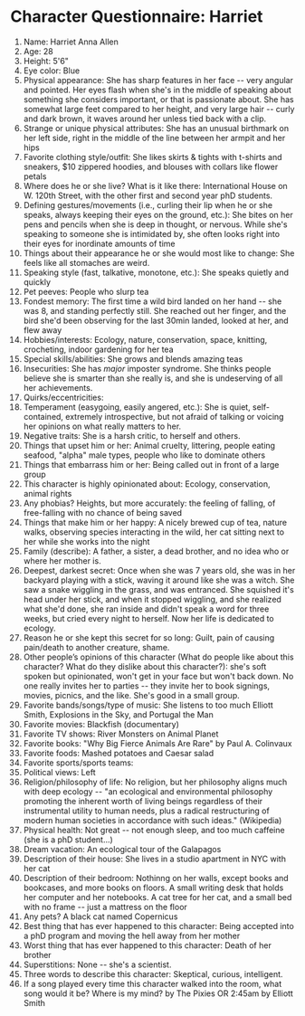 # Character Questionnaire: Harriet

1. Name: Harriet Anna Allen
2. Age: 28
3. Height: 5'6"
4. Eye color: Blue
5. Physical appearance: She has sharp features in her face -- very angular and pointed. Her eyes flash when she's in the middle of speaking about something she considers important, or that is passionate about.  She has somewhat large feet compared to her height, and very large hair -- curly and dark brown, it waves around her unless tied back with a clip. 
6. Strange or unique physical attributes: She has an unusual birthmark on her left side, right in the middle of the line between her armpit and her hips
7. Favorite clothing style/outfit: She likes skirts & tights with t-shirts and sneakers, $10 zippered hoodies, and blouses with collars like flower petals
8. Where does he or she live? What is it like there: International House on W. 120th Street, with the other first and second year phD students.
9. Defining gestures/movements (i.e., curling their lip when he or she speaks, always keeping their eyes on the ground, etc.): She bites on her pens and pencils when she is deep in thought, or nervous. While she's speaking to someone she is intimidated by, she often looks right into their eyes for inordinate amounts of time 
10. Things about their appearance he or she would most like to change: She feels like all stomaches are weird. 
11. Speaking style (fast, talkative, monotone, etc.): She speaks quietly and quickly
12. Pet peeves: People who slurp tea
13. Fondest memory: The first time a wild bird landed on her hand -- she was 8, and standing perfectly still. She reached out her finger, and the bird she'd been observing for the last 30min landed, looked at her, and flew away
14. Hobbies/interests: Ecology, nature, conservation, space, knitting, crocheting, indoor gardening for her tea
15. Special skills/abilities: She grows and blends amazing teas
16. Insecurities: She has *major* imposter syndrome. She thinks people believe she is smarter than she really is, and she is undeserving of all her achievements. 
17. Quirks/eccentricities: 
18. Temperament (easygoing, easily angered, etc.): She is quiet, self-contained, extremely introspective, but not afraid of talking or voicing her opinions on what really matters to her. 
19. Negative traits:  She is a harsh critic, to herself and others. 
20. Things that upset him or her: Animal cruelty, littering, people eating seafood, "alpha" male types, people who like to dominate others
21. Things that embarrass him or her: Being called out in front of a large group
22. This character is highly opinionated about: Ecology, conservation, animal rights
23. Any phobias? Heights, but more accurately: the feeling of falling, of free-falling with no chance of being saved 
24. Things that make him or her happy: A nicely brewed cup of tea, nature walks, observing species interacting in the wild, her cat sitting next to her while she works into the night
25. Family (describe): A father, a sister, a dead brother, and no idea who or where her mother is.
26. Deepest, darkest secret: Once when she was 7 years old, she was in her backyard playing with a stick, waving it around like she was a witch. She saw a snake wiggling in the grass, and was entranced. She squished it's head under her stick, and when it stopped wiggling, and she realized what she'd done, she ran inside and didn't speak a word for three weeks, but cried every night to herself. Now her life is dedicated to ecology. 
27. Reason he or she kept this secret for so long: Guilt, pain of causing pain/death to another creature, shame. 
28. Other people’s opinions of this character (What do people like about this character? What do they dislike about this character?): she's soft spoken but opinionated, won't get in your face but won't back down. No one really invites her to parties -- they invite her to book signings, movies, picnics, and the like. She's good in a small group.
29. Favorite bands/songs/type of music: She listens to too much Elliott Smith, Explosions in the Sky, and Portugal the Man
30. Favorite movies: Blackfish (documentary)
31. Favorite TV shows: River Monsters on Animal Planet
32. Favorite books: "Why Big Fierce Animals Are Rare" by Paul A. Colinvaux
33. Favorite foods: Mashed potatoes and Caesar salad
34. Favorite sports/sports teams: 
35. Political views: Left
36. Religion/philosophy of life: No religion, but her philosophy aligns much with deep ecology -- "an ecological and environmental philosophy promoting the inherent worth of living beings regardless of their instrumental utility to human needs, plus a radical restructuring of modern human societies in accordance with such ideas." (Wikipedia)
37. Physical health: Not great -- not enough sleep, and too much caffeine (she is a phD student...)
38. Dream vacation: An ecological tour of the Galapagos
39. Description of their house: She lives in a studio apartment in NYC with her cat
40. Description of their bedroom: Nothinng on her walls, except books and bookcases, and more books on floors. A small writing desk that holds her computer and her notebooks. A cat tree for her cat, and a small bed with no frame -- just a mattress on the floor
41. Any pets? A black cat named Copernicus
42. Best thing that has ever happened to this character: Being accepted into a phD program and moving the hell away from her mother
43. Worst thing that has ever happened to this character: Death of her brother
44. Superstitions: None -- she's a scientist. 
45. Three words to describe this character: Skeptical, curious, intelligent.
46. If a song played every time this character walked into the room, what song would it be? Where is my mind? by The Pixies OR 2:45am by Elliott Smith

